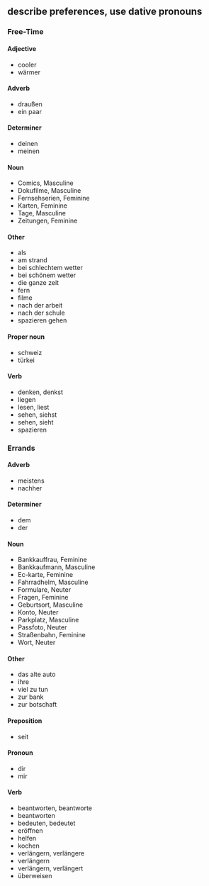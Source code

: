 ## describe preferences, use dative pronouns
### Free-Time
#### Adjective
- cooler
- wärmer
#### Adverb
- draußen
- ein paar
#### Determiner
- deinen
- meinen
#### Noun
- Comics, Masculine
- Dokufilme, Masculine
- Fernsehserien, Feminine
- Karten, Feminine
- Tage, Masculine
- Zeitungen, Feminine
#### Other
- als
- am strand
- bei schlechtem wetter
- bei schönem wetter
- die ganze zeit
- fern
- filme
- nach der arbeit
- nach der schule
- spazieren gehen
#### Proper noun
- schweiz
- türkei
#### Verb
- denken, denkst
- liegen
- lesen, liest
- sehen, siehst
- sehen, sieht
- spazieren
### Errands
#### Adverb
- meistens
- nachher
#### Determiner
- dem
- der
#### Noun
- Bankkauffrau, Feminine
- Bankkaufmann, Masculine
- Ec-karte, Feminine
- Fahrradhelm, Masculine
- Formulare, Neuter
- Fragen, Feminine
- Geburtsort, Masculine
- Konto, Neuter
- Parkplatz, Masculine
- Passfoto, Neuter
- Straßenbahn, Feminine
- Wort, Neuter
#### Other
- das alte auto
- ihre
- viel zu tun
- zur bank
- zur botschaft
#### Preposition
- seit
#### Pronoun
- dir
- mir
#### Verb
- beantworten, beantworte
- beantworten
- bedeuten, bedeutet
- eröffnen
- helfen
- kochen
- verlängern, verlängere
- verlängern
- verlängern, verlängert
- überweisen

